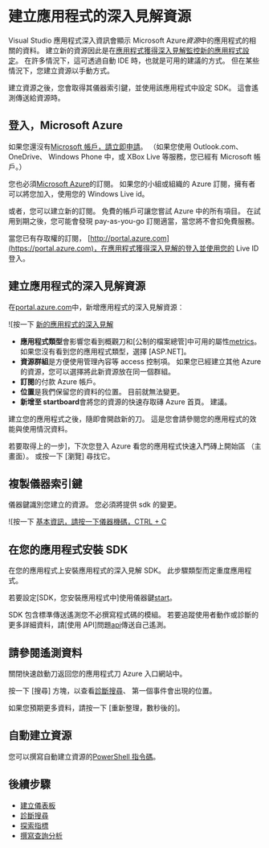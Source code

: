 <properties 
    pageTitle="建立新的應用程式的深入見解資源 |Microsoft Azure" 
    description="設定應用程式的深入見解監控新即時應用程式。 Web 為基礎的方法。" 
    services="application-insights" 
    documentationCenter=""
    authors="alancameronwills" 
    manager="douge"/>

<tags 
    ms.service="application-insights" 
    ms.workload="tbd" 
    ms.tgt_pltfrm="ibiza" 
    ms.devlang="na" 
    ms.topic="article" 
    ms.date="08/26/2016" 
    ms.author="awills"/>

# <a name="create-an-application-insights-resource"></a>建立應用程式的深入見解資源

Visual Studio 應用程式深入資訊會顯示 Microsoft Azure*資源*中的應用程式的相關的資料。 建立新的資源因此是在[應用程式獲得深入見解監控新的應用程式設定][start]。 在許多情況下，這可透過自動 IDE 時，也就是可用的建議的方式。 但在某些情況下，您建立資源以手動方式。

建立資源之後，您會取得其儀器索引鍵，並使用該應用程式中設定 SDK。 這會遙測傳送給資源時。

## <a name="sign-up-to-microsoft-azure"></a>登入，Microsoft Azure

如果您還沒有[Microsoft 帳戶，請立即申請](http://live.com)。 （如果您使用 Outlook.com、 OneDrive、 Windows Phone 中，或 XBox Live 等服務，您已經有 Microsoft 帳戶。）

您也必須[Microsoft Azure](http://azure.com)的訂閱。 如果您的小組或組織的 Azure 訂閱，擁有者可以將您加入，使用您的 Windows Live id。

或者，您可以建立新的訂閱。 免費的帳戶可讓您嘗試 Azure 中的所有項目。 在試用到期之後，您可能會發現 pay-as-you-go 訂閱適當，當您將不會扣免費服務。 

當您已有存取權的訂閱， [http://portal.azure.com](https://portal.azure.com)，在應用程式獲得深入見解的登入並使用您的 Live ID 登入。


## <a name="create-an-application-insights-resource"></a>建立應用程式的深入見解資源
  

在[portal.azure.com](https://portal.azure.com)中，新增應用程式的深入見解資源︰

![按一下 [新的應用程式的深入見解](./media/app-insights-create-new-resource/01-new.png)


* **應用程式類型**會影響您看到概觀刀和[公制的檔案總管]中可用的屬性[metrics]。 如果您沒有看到您的應用程式類型，選擇 [ASP.NET]。
* **資源群組**是方便使用管理內容等 access 控制項。 如果您已經建立其他 Azure 的資源，您可以選擇將此新資源放在同一個群組。
* **訂閱**的付款 Azure 帳戶。
* **位置**是我們保留您的資料的位置。 目前就無法變更。
* **新增至 startboard**會將您的資源的快速存取磚 Azure 首頁。 建議。

建立您的應用程式之後，隨即會開啟新的刀。 這是您會請參閱您的應用程式的效能與使用情況資料。 

若要取得上的一步]，下次您登入 Azure 看您的應用程式快速入門磚上開始區 （主畫面）。 或按一下 [瀏覽] 尋找它。


## <a name="copy-the-instrumentation-key"></a>複製儀器索引鍵

儀器鍵識別您建立的資源。 您必須將提供 sdk 的變更。

![按一下 [基本資訊，請按一下儀器機碼，CTRL + C](./media/app-insights-create-new-resource/02-props.png)

## <a name="install-the-sdk-in-your-app"></a>在您的應用程式安裝 SDK

在您的應用程式上安裝應用程式的深入見解 SDK。 此步驟類型而定重度應用程式。 

若要設定[SDK，您安裝應用程式中]使用儀器鍵[start]。

SDK 包含標準傳送遙測您不必撰寫程式碼的模組。 若要追蹤使用者動作或診斷的更多詳細資料，請[使用 API]問題[api]傳送自己遙測。


## <a name="monitor"></a>請參閱遙測資料

關閉快速啟動刀返回您的應用程式刀 Azure 入口網站中。

按一下 [搜尋] 方塊，以查看[診斷搜尋][diagnostic]、 第一個事件會出現的位置。 

如果您預期更多資料，請按一下 [重新整理，數秒後的]。

## <a name="creating-a-resource-automatically"></a>自動建立資源

您可以撰寫自動建立資源的[PowerShell 指令碼](app-insights-powershell-script-create-resource.md)。

## <a name="next-steps"></a>後續步驟

* [建立儀表板](app-insights-dashboards.md)
* [診斷搜尋](app-insights-diagnostic-search.md)
* [探索指標](app-insights-metrics-explorer.md)
* [撰寫查詢分析](app-insights-analytics.md)


<!--Link references-->

[api]: app-insights-api-custom-events-metrics.md
[diagnostic]: app-insights-diagnostic-search.md
[metrics]: app-insights-metrics-explorer.md
[start]: app-insights-overview.md

 
